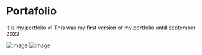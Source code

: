 # Portafolio
it is my portfolio v1
This was my first version of my portfolio untill september 2022

![image](https://user-images.githubusercontent.com/6978218/191128064-cf153648-0f86-4309-bb86-fc2083f6e021.png)
![image](https://user-images.githubusercontent.com/6978218/191128206-55b110d0-9a81-4848-bb7e-f0a455560396.png)

